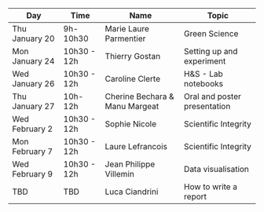 ﻿|Day| Time |Name|Topic|
|--|--|--|--|
|Thu January 20|9h-10h30|Marie Laure Parmentier|Green Science|
|Mon January 24|10h30 - 12h|Thierry Gostan|Setting up and experiment|
|Wed January 26|10h30 - 12h|Caroline Clerte|H&S - Lab notebooks|
|Thu January 27|10h-12h|Cherine Bechara & Manu Margeat|Oral and poster presentation|
|Wed February 2|10h30 - 12h|Sophie Nicole|Scientific Integrity|
|Mon February 7|10h30 - 12h|Laure Lefrancois|Scientific Integrity|
|Wed February 9|10h30 - 12h|Jean Philippe Villemin|Data visualisation|
|TBD|TBD|Luca Ciandrini|How to write a report|




